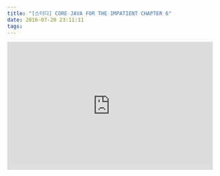 ```yaml
---
title: "[스터디] CORE JAVA FOR THE IMPATIENT CHAPTER 6"
date: 2016-07-20 23:11:11
tags:
---
```


<iframe src="https://docs.google.com/presentation/d/1dhICi__OV6PC0DB7TNXCks7OVka9m6ByKZISqwZZHos/embed?start=false&loop=false&delayms=3000" frameborder="0" width="480" height="299" allowfullscreen="true" mozallowfullscreen="true" webkitallowfullscreen="true"></iframe>